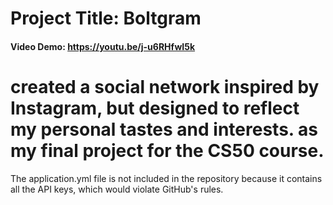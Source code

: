 # Project Title: Boltgram
#### Video Demo: https://youtu.be/j-u6RHfwI5k
# created a social network inspired by Instagram, but designed to reflect my personal tastes and interests. as my final project for the CS50 course.
The application.yml file is not included in the repository because it contains all the API keys, which would violate GitHub's rules.
